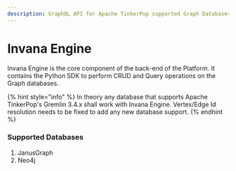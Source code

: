 ```yaml
---
description: GraphQL API for Apache TinkerPop supported Graph Databases.
---
```


# Invana Engine

Invana Engine is the core component of the back-end of the Platform. It contains the Python SDK to perform CRUD and Query operations on the Graph databases. 

{% hint style="info" %}
In theory any database that supports Apache TinkerPop's Gremlin 3.4.x shall work with Invana Engine. Vertex/Edge Id resolution needs to be fixed to add any new database support. 
{% endhint %}

### Supported Databases

1. JanusGraph
2. Neo4j 



